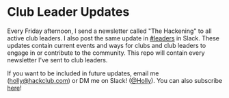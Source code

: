 # Club Leader Updates

Every Friday afternoon, I send a newsletter called "The Hackening" to all active club leaders. I also post the same update in [#leaders](https://hackclub.slack.com/archives/C02PA5G01ND) in Slack. These updates contain current events and ways for clubs and club leaders to engage in or contribute to the community. This repo will contain every newsletter I've sent to club leaders.

If you want to be included in future updates, email me (holly@hackclub.com) or DM me on Slack! ([@Holly](https://hackclub.slack.com/team/U03M1H014CX)). You can also subscribe [here](https://airtable.com/shrehIGl77kf2cSPZ)!
